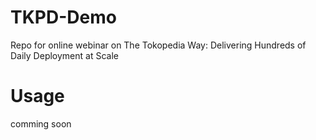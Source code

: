 # TKPD-Demo
Repo for online webinar on The Tokopedia Way: Delivering Hundreds of Daily Deployment at Scale

# Usage
comming soon